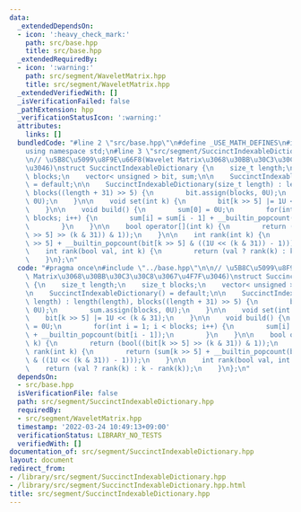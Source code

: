 ```yaml
---
data:
  _extendedDependsOn:
  - icon: ':heavy_check_mark:'
    path: src/base.hpp
    title: src/base.hpp
  _extendedRequiredBy:
  - icon: ':warning:'
    path: src/segment/WaveletMatrix.hpp
    title: src/segment/WaveletMatrix.hpp
  _extendedVerifiedWith: []
  _isVerificationFailed: false
  _pathExtension: hpp
  _verificationStatusIcon: ':warning:'
  attributes:
    links: []
  bundledCode: "#line 2 \"src/base.hpp\"\n#define _USE_MATH_DEFINES\n#include <bits/stdc++.h>\n\
    using namespace std;\n#line 3 \"src/segment/SuccinctIndexableDictionary.hpp\"\n\
    \n// \u5B8C\u5099\u8F9E\u66F8(Wavelet Matrix\u3068\u30BB\u30C3\u30C8\u3067\u4F7F\
    \u3046)\nstruct SuccinctIndexableDictionary {\n    size_t length;\n    size_t\
    \ blocks;\n    vector< unsigned > bit, sum;\n\n    SuccinctIndexableDictionary()\
    \ = default;\n\n    SuccinctIndexableDictionary(size_t length) : length(length),\
    \ blocks((length + 31) >> 5) {\n        bit.assign(blocks, 0U);\n        sum.assign(blocks,\
    \ 0U);\n    }\n\n    void set(int k) {\n        bit[k >> 5] |= 1U << (k & 31);\n\
    \    }\n\n    void build() {\n        sum[0] = 0U;\n        for(int i = 1; i <\
    \ blocks; i++) {\n        sum[i] = sum[i - 1] + __builtin_popcount(bit[i - 1]);\n\
    \        }\n    }\n\n    bool operator[](int k) {\n        return (bool((bit[k\
    \ >> 5] >> (k & 31)) & 1));\n    }\n\n    int rank(int k) {\n        return (sum[k\
    \ >> 5] + __builtin_popcount(bit[k >> 5] & ((1U << (k & 31)) - 1)));\n    }\n\n\
    \    int rank(bool val, int k) {\n        return (val ? rank(k) : k - rank(k));\n\
    \    }\n};\n"
  code: "#pragma once\n#include \"../base.hpp\"\n\n// \u5B8C\u5099\u8F9E\u66F8(Wavelet\
    \ Matrix\u3068\u30BB\u30C3\u30C8\u3067\u4F7F\u3046)\nstruct SuccinctIndexableDictionary\
    \ {\n    size_t length;\n    size_t blocks;\n    vector< unsigned > bit, sum;\n\
    \n    SuccinctIndexableDictionary() = default;\n\n    SuccinctIndexableDictionary(size_t\
    \ length) : length(length), blocks((length + 31) >> 5) {\n        bit.assign(blocks,\
    \ 0U);\n        sum.assign(blocks, 0U);\n    }\n\n    void set(int k) {\n    \
    \    bit[k >> 5] |= 1U << (k & 31);\n    }\n\n    void build() {\n        sum[0]\
    \ = 0U;\n        for(int i = 1; i < blocks; i++) {\n        sum[i] = sum[i - 1]\
    \ + __builtin_popcount(bit[i - 1]);\n        }\n    }\n\n    bool operator[](int\
    \ k) {\n        return (bool((bit[k >> 5] >> (k & 31)) & 1));\n    }\n\n    int\
    \ rank(int k) {\n        return (sum[k >> 5] + __builtin_popcount(bit[k >> 5]\
    \ & ((1U << (k & 31)) - 1)));\n    }\n\n    int rank(bool val, int k) {\n    \
    \    return (val ? rank(k) : k - rank(k));\n    }\n};\n"
  dependsOn:
  - src/base.hpp
  isVerificationFile: false
  path: src/segment/SuccinctIndexableDictionary.hpp
  requiredBy:
  - src/segment/WaveletMatrix.hpp
  timestamp: '2022-03-24 10:49:13+09:00'
  verificationStatus: LIBRARY_NO_TESTS
  verifiedWith: []
documentation_of: src/segment/SuccinctIndexableDictionary.hpp
layout: document
redirect_from:
- /library/src/segment/SuccinctIndexableDictionary.hpp
- /library/src/segment/SuccinctIndexableDictionary.hpp.html
title: src/segment/SuccinctIndexableDictionary.hpp
---
```

